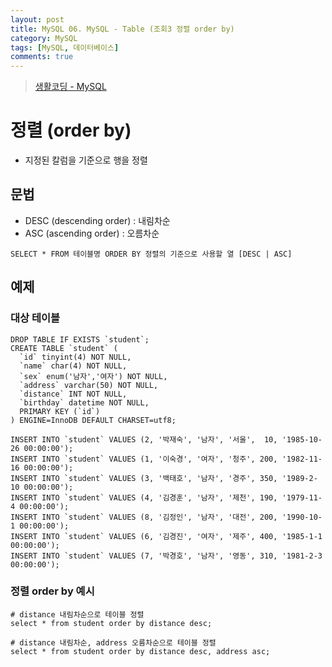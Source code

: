 ```yaml
---
layout: post
title: MySQL 06. MySQL - Table (조회3 정렬 order by)
category: MySQL
tags: [MySQL, 데이터베이스]
comments: true
---
```

> [생활코딩 - MySQL ](https://opentutorials.org/course/195)    

# 정렬 (order by)
- 지정된 칼럼을 기준으로 행을 정렬

## 문법
- DESC (descending order) : 내림차순
- ASC (ascending order) : 오름차순

```shell
SELECT * FROM 테이블명 ORDER BY 정렬의 기준으로 사용할 열 [DESC | ASC]
```
## 예제

### 대상 테이블
```shell
DROP TABLE IF EXISTS `student`;
CREATE TABLE `student` (
  `id` tinyint(4) NOT NULL,
  `name` char(4) NOT NULL,
  `sex` enum('남자','여자') NOT NULL,
  `address` varchar(50) NOT NULL,
  `distance` INT NOT NULL,
  `birthday` datetime NOT NULL,
  PRIMARY KEY (`id`)
) ENGINE=InnoDB DEFAULT CHARSET=utf8;

INSERT INTO `student` VALUES (2, '박재숙', '남자', '서울',  10, '1985-10-26 00:00:00');
INSERT INTO `student` VALUES (1, '이숙경', '여자', '청주', 200, '1982-11-16 00:00:00');
INSERT INTO `student` VALUES (3, '백태호', '남자', '경주', 350, '1989-2-10 00:00:00');
INSERT INTO `student` VALUES (4, '김경훈', '남자', '제천', 190, '1979-11-4 00:00:00');
INSERT INTO `student` VALUES (8, '김정인', '남자', '대전', 200, '1990-10-1 00:00:00');
INSERT INTO `student` VALUES (6, '김경진', '여자', '제주', 400, '1985-1-1 00:00:00');
INSERT INTO `student` VALUES (7, '박경호', '남자', '영동', 310, '1981-2-3 00:00:00');
```

### 정렬 order by 예시

```shell
# distance 내림차순으로 테이블 정렬
select * from student order by distance desc;

# distance 내림차순, address 오름차순으로 테이블 정렬
select * from student order by distance desc, address asc;
```
